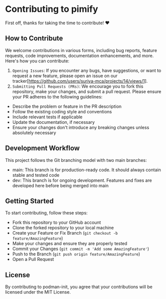 # Contributing to pimify

First off, thanks for taking the time to contribute! ❤️

## How to Contribute
We welcome contributions in various forms, including bug reports, feature requests, code improvements, documentation enhancements, and more. Here's how you can contribute:

1. `Opening Issues`: If you encounter any bugs, have suggestions, or want to request a new feature, please open an issue on our tracker[https://github.com/users/suriya-mca/projects/14/views/1].
2. `Submitting Pull Requests (PRs)`: We encourage you to fork this repository, make your changes, and submit a pull request. Please ensure your PR adheres to the following guidelines:
- Describe the problem or feature in the PR description
- Follow the existing coding style and conventions
- Include relevant tests if applicable
- Update the documentation, if necessary
- Ensure your changes don't introduce any breaking changes unless absolutely necessary

## Development Workflow
This project follows the Git branching model with two main branches:

- main: This branch is for production-ready code. It should always contain stable and tested code
- dev: This branch is for ongoing development. Features and fixes are developed here before being merged into main

## Getting Started
To start contributing, follow these steps:

- Fork this repository to your GitHub account
- Clone the forked repository to your local machine
- Create your Feature or Fix Branch (`git checkout -b feature/AmazingFeature`)
- Make your changes and ensure they are properly tested
- Commit your Changes (`git commit -m 'Add some AmazingFeature'`)
- Push to the Branch (`git push origin feature/AmazingFeature`)
- Open a Pull Request

## License
By contributing to podman-init, you agree that your contributions will be licensed under the MIT License.